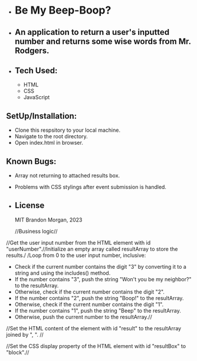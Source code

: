 - # Be My Beep-Boop?


- ## An application to return a user's inputted number and returns some wise words from Mr. Rodgers.

- ## Tech Used:
  - HTML
  - CSS
  - JavaScript

## SetUp/Installation:
 - Clone this respsitory to your local machine.
 - Navigate to the root directory.
 - Open index.html in browser.

## Known Bugs:
 - Array not returning to attached results box. 
 - Problems with CSS stylings after event submission is handled. 

 - ## License
     MIT
     Brandon Morgan,  2023

     //Business logic//

//Get the user input number from the HTML element with id "userNumber".//Initialize an empty array called resultArray to store the results./
/Loop from 0 to the user input number, inclusive:
   - Check if the current number contains the digit "3" by converting it to a string and using the includes() method.
   - If the number contains "3", push the string "Won't you be my neighbor?" to the resultArray.
   - Otherwise, check if the current number contains the digit "2".
   - If the number contains "2", push the string "Boop!" to the resultArray.
   - Otherwise, check if the current number contains the digit "1".
   - If the number contains "1", push the string "Beep" to the resultArray.
   -  Otherwise, push the current number to the resultArray.//

//Set the HTML content of the element with id "result" to the resultArray joined by ", ". //

//Set the CSS display property of the HTML element with id "resultBox" to "block".//
